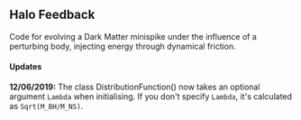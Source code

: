 ## Halo Feedback

Code for evolving a Dark Matter minispike under the influence of a perturbing body, injecting energy through dynamical friction.

#### Updates

**12/06/2019:** The class DistributionFunction() now takes an optional argument `Lambda` when initialising. If you don't specify `Lambda`, it's calculated as `Sqrt(M_BH/M_NS)`.